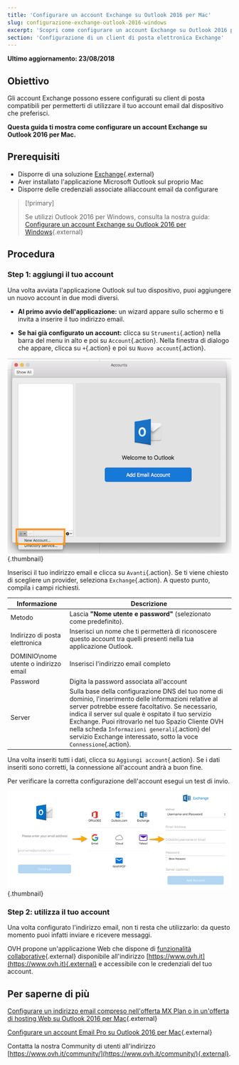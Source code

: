 ```yaml
---
title: 'Configurare un account Exchange su Outlook 2016 per Mac'
slug: configurazione-exchange-outlook-2016-windows
excerpt: 'Scopri come configurare un account Exchange su Outlook 2016 per Mac'
section: 'Configurazione di un client di posta elettronica Exchange'
---
```


**Ultimo aggiornamento: 23/08/2018** 

## Obiettivo

Gli account Exchange possono essere configurati su client di posta compatibili per permetterti di utilizzare il tuo account email dal dispositivo che preferisci. 

**Questa guida ti mostra come configurare un account Exchange su Outlook 2016 per Mac.**

## Prerequisiti

- Disporre di una soluzione [Exchange](https://www.ovh.it/emails/){.external}
- Aver installato l'applicazione Microsoft Outlook sul proprio Mac
- Disporre delle credenziali associate allíaccount email da configurare

> [!primary]
>
> Se utilizzi Outlook 2016 per Windows, consulta la nostra guida: [Configurare un account Exchange su Outlook 2016 per Windows](https://docs.ovh.com/it/microsoft-collaborative-solutions/configurazione-exchange-outlook-2016-windows){.external}
>

## Procedura

### Step 1: aggiungi il tuo account

Una volta avviata l'applicazione Outlook sul tuo dispositivo, puoi aggiungere un nuovo account in due modi diversi.

- **Al primo avvio dell'applicazione:** un wizard appare sullo schermo e ti invita a inserire il tuo indirizzo email.

- **Se hai già configurato un account:** clicca su `Strumenti`{.action} nella barra del menu in alto e poi su `Account`{.action}. Nella finestra di dialogo che appare, clicca su `+`{.action}  e poi su `Nuovo account`{.action}.

![exchange](images/configuration-outlook-2016-mac-step1.png){.thumbnail}

Inserisci il tuo indirizzo email e clicca su `Avanti`{.action}. Se ti viene chiesto di scegliere un provider, seleziona `Exchange`{.action}. A questo punto, compila i campi richiesti. 

|Informazione|Descrizione|
|---|---|
|Metodo|Lascia **"Nome utente e password"** (selezionato come predefinito).|
|Indirizzo di posta elettronica|Inserisci un nome che ti permetterà di riconoscere questo account tra quelli presenti nella tua applicazione Outlook.|
|DOMINIO\nome utente o indirizzo email|Inserisci l'indirizzo email completo|
|Password|Digita la password associata all'account|
|Server|Sulla base della configurazione DNS del tuo nome di dominio, l'inserimento delle informazioni relative al server potrebbe essere facoltativo. Se necessario, indica il server sul quale è ospitato il tuo servizio Exchange. Puoi ritrovarlo nel tuo Spazio Cliente OVH nella scheda `Informazioni generali`{.action} del servizio Exchange interessato, sotto la voce `Connessione`{.action}.|

Una volta inseriti tutti i dati, clicca su `Aggiungi account`{.action}. Se i dati inseriti sono corretti, la connessione all'account andrà a buon fine.

Per verificare la corretta configurazione dell'account esegui un test di invio.

![exchange](images/configuration-exchange-outlook-2016-mac-step2.png){.thumbnail}

### Step 2: utilizza il tuo account

Una volta configurato l'indirizzo email, non ti resta che utilizzarlo: da questo momento puoi infatti inviare e ricevere messaggi.

OVH propone un'applicazione Web che dispone di [funzionalità collaborative](https://www.ovh.it/emails/){.external} disponibile all'indirizzo [https://www.ovh.it](https://www.ovh.it){.external} e accessibile con le credenziali del tuo account.

## Per saperne di più

[Configurare un indirizzo email compreso nell'offerta MX Plan o in un'offerta di hosting Web su Outlook 2016 per Mac](https://docs.ovh.com/it/emails/configurazione-outlook-2016-mac/){.external}

[Configurare un account Email Pro su Outlook 2016 per Mac](https://docs.ovh.com/it/emails-pro/configurazione-outlook-2016-mac/){.external}

Contatta la nostra Community di utenti all'indirizzo [https://www.ovh.it/community/](https://www.ovh.it/community/){.external}.